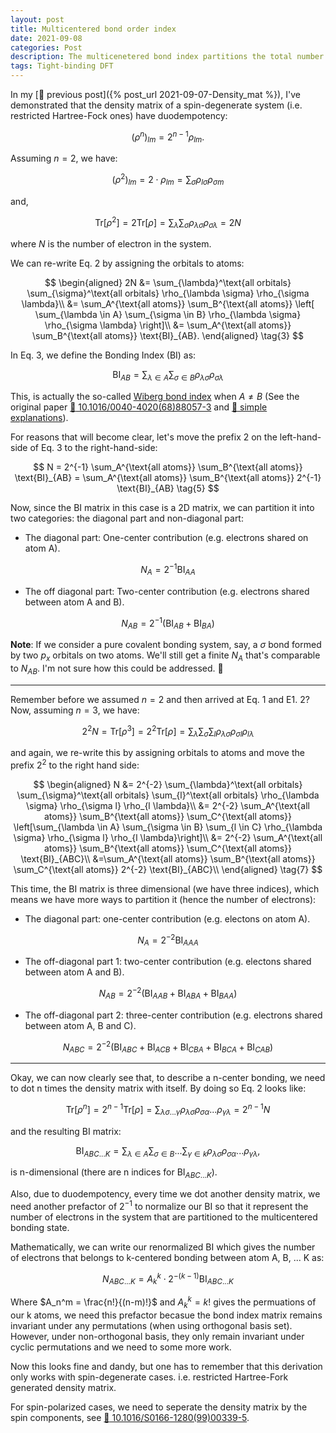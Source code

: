 ```yaml
---
layout: post
title: Multicentered bond order index
date: 2021-09-08
categories: Post
description: The multicenetered bond index partitions the total number of electrons into one, two, three up to n-center bonds. This post provides a derivation of the electron number renormalized multicentered bond order index.
tags: Tight-binding DFT
---
```


In my [:link: previous post]({% post_url 2021-09-07-Density_mat %}), I've demonstrated that the density matrix of a spin-degenerate system (i.e. restricted Hartree-Fock ones) have duodempotency:

$$
\left(\rho ^n\right)_{lm} = 2^{n-1} \rho_{lm}.
$$

Assuming $n=2$, we have:

$$
\left(\rho ^2\right)_{lm} = 2 \cdot \rho_{lm} = \sum_{\sigma} \rho_{l\sigma} \rho_{\sigma m}
\tag{1}
$$

and,

$$
\mathrm{Tr}[\rho^2] = 2 \mathrm{Tr}[\rho] = \sum_{\lambda} \sum_{\sigma} \rho_{\lambda \sigma} \rho_{\sigma \lambda} = 2N
\tag{2}
$$

where $N$ is the number of electron in the system.

We can re-write Eq. 2 by assigning the orbitals to atoms:

$$
\begin{aligned}
2N &= \sum_{\lambda}^\text{all orbitals} \sum_{\sigma}^\text{all orbitals} \rho_{\lambda \sigma} \rho_{\sigma \lambda}\\
&= \sum_A^{\text{all atoms}} \sum_B^{\text{all atoms}} \left[ \sum_{\lambda \in A} \sum_{\sigma \in B} \rho_{\lambda \sigma} \rho_{\sigma \lambda} \right]\\
&= \sum_A^{\text{all atoms}} \sum_B^{\text{all atoms}}  \text{BI}_{AB}.
\end{aligned}
\tag{3}
$$

In Eq. 3, we define the Bonding Index ($\mathrm{BI}$) as:

$$
\text{BI}_{AB} = \sum_{\lambda \in A} \sum_{\sigma \in B} \rho_{\lambda \sigma} \rho_{\sigma \lambda}
\tag{4}
$$

This, is actually the so-called [Wiberg bond index](../../../2022/03/20/Coulson_to_Wiberg_BO.html) when $A\neq B$ (See the original paper [:link: 10.1016/0040-4020(68)88057-3](https://www.sciencedirect.com/science/article/pii/0040402068880573) and [:link: simple explanations](https://mattermodeling.stackexchange.com/a/1469/1804)).

For reasons that will become clear, let's move the prefix $2$ on the left-hand-side of Eq. 3 to the right-hand-side:

$$
N = 2^{-1} \sum_A^{\text{all atoms}} \sum_B^{\text{all atoms}}  \text{BI}_{AB} = \sum_A^{\text{all atoms}} \sum_B^{\text{all atoms}} 2^{-1} \text{BI}_{AB}
\tag{5}
$$

Now, since the BI matrix in this case is a 2D matrix, we can partition it into two categories: the diagonal part and non-diagonal part:

- The diagonal part: One-center contribution (e.g. electrons shared on atom A).

$$
N_{A} = 2^{-1} \mathrm{BI}_{AA}
$$

- The off diagonal part: Two-center contribution (e.g. electrons shared between atom A and B).

$$
N_{AB} = 2^{-1} (\mathrm{BI}_{AB} + \mathrm{BI}_{BA})
$$

__Note__: If we consider a pure covalent bonding system, say, a $\sigma$ bond formed by two $p_x$ orbitals on two atoms. We'll still get a finite $N_{A}$ that's comparable to $N_{AB}$. I'm not sure how this could be addressed. 🥲

---

Remember before we assumed $n=2$ and then arrived at Eq. 1 and E1. 2?
Now, assuming $n=3$, we have:

$$
2^2N = \mathrm{Tr}[\rho^3] = 2^2 \mathrm{Tr}[\rho] = \sum_{\lambda} \sum_{\sigma} \sum_{l} \rho_{\lambda \sigma} \rho_{\sigma l} \rho_{l \lambda}
\tag{6}
$$

and again, we re-write this by assigning orbitals to atoms and move the prefix $2^2$ to the right hand side:

$$
\begin{aligned}
N &= 2^{-2} \sum_{\lambda}^\text{all orbitals} \sum_{\sigma}^\text{all orbitals} \sum_{l}^\text{all orbitals} \rho_{\lambda \sigma} \rho_{\sigma l} \rho_{l \lambda}\\
&= 2^{-2} \sum_A^{\text{all atoms}} \sum_B^{\text{all atoms}} \sum_C^{\text{all atoms}}  \left[\sum_{\lambda \in A} \sum_{\sigma \in B} \sum_{l \in C} \rho_{\lambda \sigma} \rho_{\sigma l} \rho_{l \lambda}\right]\\
&= 2^{-2} \sum_A^{\text{all atoms}} \sum_B^{\text{all atoms}} \sum_C^{\text{all atoms}}  \text{BI}_{ABC}\\
&=\sum_A^{\text{all atoms}} \sum_B^{\text{all atoms}} \sum_C^{\text{all atoms}}  2^{-2} \text{BI}_{ABC}\\
\end{aligned}
\tag{7}
$$

This time, the BI matrix is three dimensional (we have three indices), which means we have more ways to partition it (hence the number of electrons):

- The diagonal part: one-center contribution (e.g. electons on atom A).

$$
N_{A} = 2^{-2} \mathrm{BI}_{AAA}
$$

- The off-diagonal part 1: two-center contribution (e.g. electons shared between atom A and B).

$$
N_{AB} = 2^{-2} (\mathrm{BI}_{AAB}+\mathrm{BI}_{ABA}+\mathrm{BI}_{BAA})
$$

- The off-diagonal part 2: three-center contribution (e.g. electrons shared between atom A, B and C).

$$
N_{ABC} = 2^{-2} (\mathrm{BI}_{ABC} + \mathrm{BI}_{ACB} + \mathrm{BI}_{CBA} + \mathrm{BI}_{BCA} + \mathrm{BI}_{CAB})
$$

---

Okay, we can now clearly see that, to describe a n-center bonding, we need to dot n times the density matrix with itself.
By doing so Eq. 2 looks like:

$$
\mathrm{Tr}[\rho^n] = 2^{n-1} \mathrm{Tr}[\rho] = \sum_{\lambda\sigma...\gamma}  \rho_{\lambda\sigma} \rho_{\sigma \alpha} ... \rho_{\gamma\lambda} = 2^{n-1}N
\tag{8}
$$

and the resulting BI matrix:

$$
\text{BI}_{ABC...K} = \sum_{\lambda \in A} \sum_{\sigma \in B} ... \sum_{\gamma \in k} \rho_{\lambda\sigma} \rho_{\sigma \alpha} ... \rho_{\gamma\lambda},
\tag{9}
$$

is n-dimensional (there are n indices for $\text{BI}_{ABC...K}$).

Also, due to duodempotency, every time we dot another density matrix, we need another prefactor of $2^{-1}$ to normalize our BI so that it represent the number of electrons in the system that are partitioned to the multicentered bonding state.

Mathematically, we can write our renormalized BI which gives the number of electrons that belongs to k-centered bonding between atom A, B, ... K as:

$$
N_{ABC...K} = A_k^k \cdot 2^{-(k-1)} \mathrm{BI}_{ABC...K}
\tag{10}
$$

Where $A_n^m = \frac{n!}{(n-m)!}$ and $A_k^k = k!$ gives the permuations of our k atoms, we need this prefactor becasue the bond index matrix remains invariant under any permutations (when using orthogonal basis set).
However, under non-orthogonal basis, they only remain invariant under cyclic permutations and we need to some more work.

Now this looks fine and dandy, but one has to remember that this derivation only works with spin-degenerate cases. i.e. restricted Hartree-Fork generated density matrix.

For spin-polarized cases, we need to seperate the density matrix by the spin components, see [:link: 10.1016/S0166-1280(99)00339-5](https://www.sciencedirect.com/science/article/pii/S0166128099003395?via%3Dihub).
<!-- If we have multiple occurrence of the same atom in the $N_{AAABCD...K}$, we have $A_k^k/how many occurrences$.
For example, $N_{AAABCD} = 6!/3 * BI_{AAABCD}$. -->
